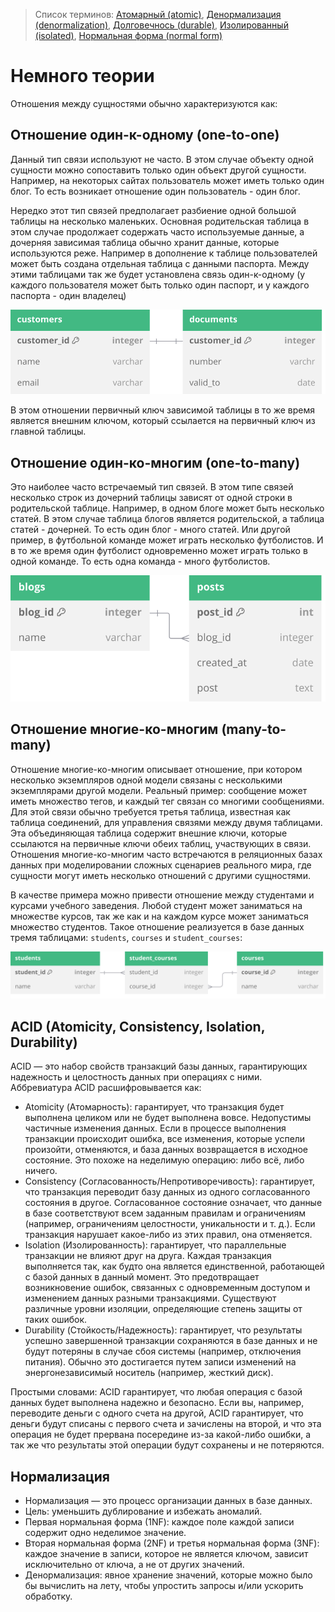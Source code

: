 > Список терминов: [Атомарный (atomic)](/resources/glossary.md?id=Атомарный-atomic), [Денормализация (denormalization)](/resources/glossary.md?id=Денормализация-denormalization), [Долговечнось (durable)](/resources/glossary.md?id=Долговечнось-durable), [Изолированный (isolated)](/resources/glossary.md?id=Изолированный-isolated), [Нормальная форма (normal form)](/resources/glossary.md?id=Нормальная-форма-normal-form)

# Немного теории
Отношения между сущностями обычно характеризуются как:

## Отношение один-к-одному (one-to-one)
Данный тип связи используют не часто. В этом случае объекту одной сущности можно сопоставить только один объект другой сущности. Например, на некоторых сайтах пользователь может иметь только один блог. То есть возникает отношение один пользователь - один блог.

Нередко этот тип связей предполагает разбиение одной большой таблицы на несколько маленьких. Основная родительская таблица в этом случае продолжает содержать часто используемые данные, а дочерняя зависимая таблица обычно хранит данные, которые используются реже.
Например в дополнение к таблице пользователей может быть создана отдельная таблица с данными паспорта. Между этими таблицами так же будет установлена связь один-к-одному (у каждого пользователя может быть только один паспорт, и у каждого паспорта - один владелец)

<img src="./assets/one-to-one-erd.svg" alt="Диаграмма один-к-одному" style="max-width:100%; height:auto;">

В этом отношении первичный ключ зависимой таблицы в то же время является внешним ключом, который ссылается на первичный ключ из главной таблицы.

## Отношение один-ко-многим (one-to-many)
Это наиболее часто встречаемый тип связей. В этом типе связей несколько строк из дочерний таблицы зависят от одной строки в родительской таблице. Например, в одном блоге может быть несколько статей. В этом случае таблица блогов является родительской, а таблица статей - дочерней. То есть один блог - много статей. Или другой пример, в футбольной команде может играть несколько футболистов. И в то же время один футболист одновременно может играть только в одной команде. То есть одна команда - много футболистов.

<img src="./assets/one-to-many-erd.svg" alt="Диаграмма один-ко-многим" style="max-width:100%; height:auto;">

## Отношение многие-ко-многим (many-to-many)
Отношение многие-ко-многим описывает отношение, при котором несколько экземпляров одной модели связаны с несколькими экземплярами другой модели. Реальный пример: сообщение может иметь множество тегов, и каждый тег связан со многими сообщениями. Для этой связи обычно требуется третья таблица, известная как таблица соединений, для управления связями между двумя таблицами. Эта объединяющая таблица содержит внешние ключи, которые ссылаются на первичные ключи обеих таблиц, участвующих в связи. Отношения многие-ко-многим часто встречаются в реляционных базах данных при моделировании сложных сценариев реального мира, где сущности могут иметь несколько отношений с другими сущностями.

В качестве примера можно привести отношение между студентами и курсами учебного заведения. Любой студент может заниматься на множестве курсов, так же как и на каждом курсе может заниматься множество студентов.  Такое отношение реализуется в базе данных тремя таблицами: `students`, `courses` и `student_courses`:

<img src="./assets/many-to-many-erd.svg" alt="Диаграмма многие-ко-многим" style="max-width:100%; height:auto;">

<!-- #316896 > #42b983 -->

## ACID (Atomicity, Consistency, Isolation, Durability)

ACID — это набор свойств транзакций базы данных, гарантирующих надежность и целостность данных при операциях с ними. Аббревиатура ACID расшифровывается как:

- Atomicity (Атомарность): гарантирует, что транзакция будет выполнена целиком или не будет выполнена вовсе. Недопустимы частичные изменения данных. Если в процессе выполнения транзакции происходит ошибка, все изменения, которые успели произойти, отменяются, и база данных возвращается в исходное состояние. Это похоже на неделимую операцию: либо всё, либо ничего.
- Consistency (Согласованность/Непротиворечивость): гарантирует, что транзакция переводит базу данных из одного согласованного состояния в другое. Согласованное состояние означает, что данные в базе соответствуют всем заданным правилам и ограничениям (например, ограничениям целостности, уникальности и т. д.). Если транзакция нарушает какое-либо из этих правил, она отменяется.
- Isolation (Изолированность): гарантирует, что параллельные транзакции не влияют друг на друга. Каждая транзакция выполняется так, как будто она является единственной, работающей с базой данных в данный момент. Это предотвращает возникновение ошибок, связанных с одновременным доступом и изменением данных разными транзакциями. Существуют различные уровни изоляции, определяющие степень защиты от таких ошибок.
- Durability (Стойкость/Надежность): гарантирует, что результаты успешно завершенной транзакции сохраняются в базе данных и не будут потеряны в случае сбоя системы (например, отключения питания). Обычно это достигается путем записи изменений на энергонезависимый носитель (например, жесткий диск).

Простыми словами: ACID гарантирует, что любая операция с базой данных будет выполнена надежно и безопасно. Если вы, например, переводите деньги с одного счета на другой, ACID гарантирует, что деньги будут списаны с первого счета и зачислены на второй, и что эта операция не будет прервана посередине из-за какой-либо ошибки, а так же что результаты этой операции будут сохранены и не потеряются.

## Нормализация

- Нормализация — это процесс организации данных в базе данных.
- Цель: уменьшить дублирование и избежать аномалий.
- Первая нормальная форма (1NF): каждое поле каждой записи содержит одно неделимое значение.
- Вторая нормальная форма (2NF) и третья нормальная форма (3NF): каждое значение в записи, которое не является ключом, зависит исключительно от ключа, а не от других значений.
- Денормализация: явное хранение значений, которые можно было бы вычислить на лету, чтобы упростить запросы и/или ускорить обработку.
